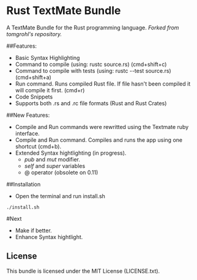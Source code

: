 # Rust TextMate Bundle 

A TextMate Bundle for the Rust programming language. 
*Forked from tomgrohl's repository.*

##Features:

- Basic Syntax Highlighting
- Command to compile (using: rustc source.rs) (cmd+shift+c)
- Command to compile with tests (using: rustc --test source.rs) (cmd+shift+a)
- Run command. Runs compiled Rust file. If file hasn't been compiled it will compile it first. (cmd+r)
- Code Snippets
- Supports both .rs and .rc file formats (Rust and Rust Crates)


##New Features:
- Compile and Run commands were rewritted using the Textmate ruby interface.
- Compile and Run command. Compiles and runs the app using one shortcut (cmd+b).
- Extended Syntax hightlighting (in progress).
	- *pub* and *mut* modifier.
	- *self* and *super* variables
	- @ operator (obsolete on 0.11)



##Installation

- Open the terminal and run install.sh

```
./install.sh
```


#Next
- Make if better.
- Enhance Syntax hightlight.


## License

This bundle is licensed under the MIT License (LICENSE.txt).
